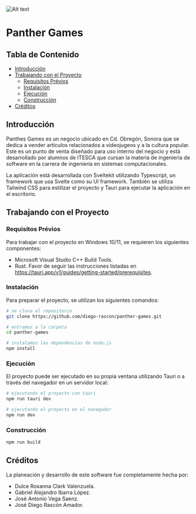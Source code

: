 ![Alt text](https://scontent.fcen1-1.fna.fbcdn.net/v/t39.30808-6/313400996_556025363189810_8246496044028966806_n.png?_nc_cat=105&ccb=1-7&_nc_sid=e3f864&_nc_ohc=uEeX4OIgdFYAX_gNAR4&_nc_ht=scontent.fcen1-1.fna&oh=00_AfDEZ5Yihv6g4P1hBfQJYl1juO6UZc2KRnwbCQHVRjcObg&oe=640C7463 "Panther Games")
# Panther Games
## Tabla de Contenido
- [Introducción](#introduction)
- [Trabajando con el Proyecto](#working-with-the-proyect)
  - [Requisitos Prévios](#prerequisites)
  - [Instalación](#instalation)
  - [Ejecución](#execution)
  - [Construcción](#building)
- [Créditos](#credits)

<a id="introduction"></a>
## Introducción
Panthes Games es un negocio ubicado en Cd. Obregón, Sonora que se dedica a vender artículos relacionados a videojugeos y a la cultura popular. Este es un punto de venta diseñado para uso interno del negocio y está desarrollado por alumnos de ITESCA que cursan la materia de ingeniería de software en la carrera de ingeniería en sistemas computacionales.

La aplicación está desarrollada con Sveltekit utilizando Typescript, un framework que usa Svelte como su UI framework. También se utiliza Tailwind CSS para estilizar el proyecto y Tauri para ejecutar la aplicación en el escritorio.

<a id="working-with-the-proyect"></a>
## Trabajando con el Proyecto
<a id="prerequisites"></a>
### Requisitos Prévios
Para trabajar con el proyecto en Windows 10/11, se requieren los siguientes componentes:
- Microsoft Visual Studio C++ Build Tools.
- Rust.
Favor de seguir las instrucciones listadas en https://tauri.app/v1/guides/getting-started/prerequisites.
<a id="instalation"></a>
### Instalación
Para preparar el proyecto, se utilizan los siguientes comandos:
```bash
# se clona el repositorio
git clone https://github.com/diego-rascon/panther-games.git 

# entramos a la carpeta
cd panther-games

# instalamos las dependencias de node.js
npm install
```
<a id="execution"></a>
### Ejecución
El proyecto puede ser ejecutado en su propia ventana utilizando Tauri o a través del navegador en un servidor local:
```bash
# ejecutando el proyecto con tauri
npm run tauri dev

# ejecutando el proyecto en el navegador
npm run dev
```
<a id="building"></a>
### Construcción
```bash
npm run build
```
<a id="credits"></a>
## Créditos
La planeación y desarrollo de este software fue completamente hecha por:
- Dulce Roxanna Clark Valenzuela.
- Gabriel Alejandro Ibarra López.
- José Antonio Vega Saenz.
- José Diego Rascón Amador.
